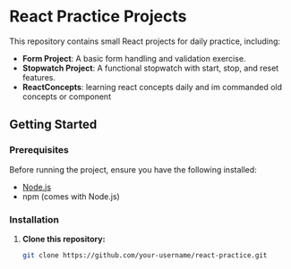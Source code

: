 # React Practice Projects  

This repository contains small React projects for daily practice, including:  

- **Form Project**: A basic form handling and validation exercise.  
- **Stopwatch Project**: A functional stopwatch with start, stop, and reset features.
- **ReactConcepts**: learning react concepts daily and im commanded old concepts or component   

## Getting Started  

### Prerequisites  
Before running the project, ensure you have the following installed:  

- [Node.js](https://nodejs.org/)  
- npm (comes with Node.js)  

### Installation  

1. **Clone this repository:**  
   ```sh
   git clone https://github.com/your-username/react-practice.git  
